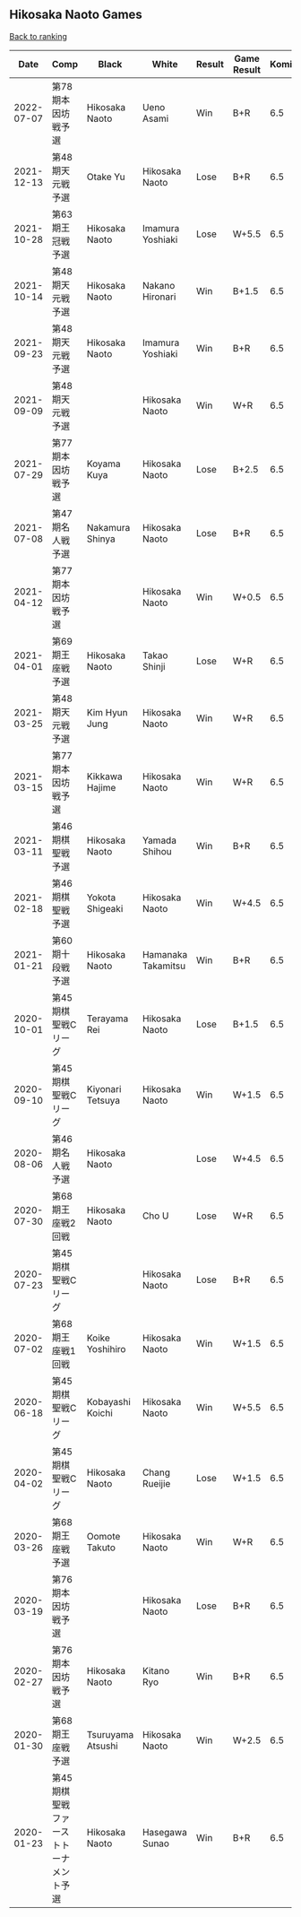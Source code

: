 ## Hikosaka Naoto Games

[Back to ranking](../../index.md)




| **Date** | **Comp** | **Black** | **White** | **Result** | **Game Result** | **Komi** | **Rating** | **Diff** | 
| --- | --- | --- | --- | --- | --- | --- | --- | --- |
| 2022-07-07 | 第78期本因坊戦予選 | Hikosaka Naoto | Ueno Asami | Win | B+R | 6.5 | 2926 | 163 | 
| 2021-12-13 | 第48期天元戦予選 | Otake Yu | Hikosaka Naoto | Lose | B+R | 6.5 | 2763 | 357 | 
| 2021-10-28 | 第63期王冠戦予選 | Hikosaka Naoto | Imamura Yoshiaki | Lose | W+5.5 | 6.5 | 2406 | 83 | 
| 2021-10-14 | 第48期天元戦予選 | Hikosaka Naoto | Nakano Hironari | Win | B+1.5 | 6.5 | 2323 | 158 | 
| 2021-09-23 | 第48期天元戦予選 | Hikosaka Naoto | Imamura Yoshiaki | Win | B+R | 6.5 | 2165 | -376 | 
| 2021-09-09 | 第48期天元戦予選 |  | Hikosaka Naoto | Win | W+R | 6.5 | 2541 | 220 | 
| 2021-07-29 | 第77期本因坊戦予選 | Koyama Kuya | Hikosaka Naoto | Lose | B+2.5 | 6.5 | 2321 | 138 | 
| 2021-07-08 | 第47期名人戦予選 | Nakamura Shinya | Hikosaka Naoto | Lose | B+R | 6.5 | 2183 | -355 | 
| 2021-04-12 | 第77期本因坊戦予選 |  | Hikosaka Naoto | Win | W+0.5 | 6.5 | 2538 | 111 | 
| 2021-04-01 | 第69期王座戦予選 | Hikosaka Naoto | Takao Shinji | Lose | W+R | 6.5 | 2427 | 19 | 
| 2021-03-25 | 第48期天元戦予選 | Kim Hyun Jung | Hikosaka Naoto | Win | W+R | 6.5 | 2408 | 70 | 
| 2021-03-15 | 第77期本因坊戦予選 | Kikkawa Hajime | Hikosaka Naoto | Win | W+R | 6.5 | 2338 | -62 | 
| 2021-03-11 | 第46期棋聖戦予選 | Hikosaka Naoto | Yamada Shihou | Win | B+R | 6.5 | 2400 | 9 | 
| 2021-02-18 | 第46期棋聖戦予選 | Yokota Shigeaki | Hikosaka Naoto | Win | W+4.5 | 6.5 | 2391 | -148 | 
| 2021-01-21 | 第60期十段戦予選 | Hikosaka Naoto | Hamanaka Takamitsu | Win | B+R | 6.5 | 2539 | -234 | 
| 2020-10-01 | 第45期棋聖戦Cリーグ | Terayama Rei | Hikosaka Naoto | Lose | B+1.5 | 6.5 | 2773 | 4 | 
| 2020-09-10 | 第45期棋聖戦Cリーグ | Kiyonari Tetsuya | Hikosaka Naoto | Win | W+1.5 | 6.5 | 2769 | -69 | 
| 2020-08-06 | 第46期名人戦予選 | Hikosaka Naoto |  | Lose | W+4.5 | 6.5 | 2838 | -63 | 
| 2020-07-30 | 第68期王座戦2回戦 | Hikosaka Naoto | Cho U | Lose | W+R | 6.5 | 2901 | -29 | 
| 2020-07-23 | 第45期棋聖戦Cリーグ |  | Hikosaka Naoto | Lose | B+R | 6.5 | 2930 | -93 | 
| 2020-07-02 | 第68期王座戦1回戦 | Koike Yoshihiro | Hikosaka Naoto | Win | W+1.5 | 6.5 | 3023 | 143 | 
| 2020-06-18 | 第45期棋聖戦Cリーグ | Kobayashi Koichi | Hikosaka Naoto | Win | W+5.5 | 6.5 | 2880 | 184 | 
| 2020-04-02 | 第45期棋聖戦Cリーグ | Hikosaka Naoto | Chang Rueijie | Lose | W+1.5 | 6.5 | 2696 | -28 | 
| 2020-03-26 | 第68期王座戦予選 | Oomote Takuto | Hikosaka Naoto | Win | W+R | 6.5 | 2724 | 4 | 
| 2020-03-19 | 第76期本因坊戦予選 |  | Hikosaka Naoto | Lose | B+R | 6.5 | 2720 | -69 | 
| 2020-02-27 | 第76期本因坊戦予選 | Hikosaka Naoto | Kitano Ryo | Win | B+R | 6.5 | 2789 | 5 | 
| 2020-01-30 | 第68期王座戦予選 | Tsuruyama Atsushi | Hikosaka Naoto | Win | W+2.5 | 6.5 | 2784 | 134 | 
| 2020-01-23 | 第45期棋聖戦ファーストトーナメント予選 | Hikosaka Naoto | Hasegawa Sunao | Win | B+R | 6.5 | 2650 | missing |




